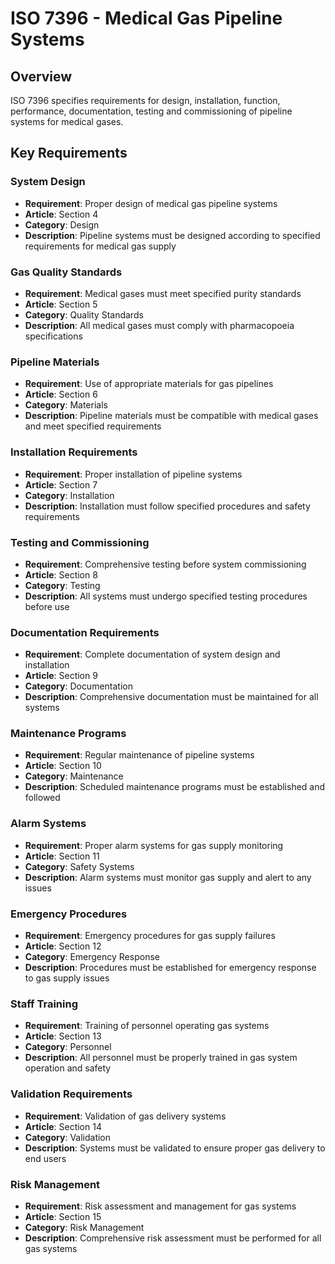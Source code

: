 # ISO 7396 - Medical Gas Pipeline Systems

## Overview
ISO 7396 specifies requirements for design, installation, function, performance, documentation, testing and commissioning of pipeline systems for medical gases.

## Key Requirements

### System Design
- **Requirement**: Proper design of medical gas pipeline systems
- **Article**: Section 4
- **Category**: Design
- **Description**: Pipeline systems must be designed according to specified requirements for medical gas supply

### Gas Quality Standards
- **Requirement**: Medical gases must meet specified purity standards
- **Article**: Section 5
- **Category**: Quality Standards
- **Description**: All medical gases must comply with pharmacopoeia specifications

### Pipeline Materials
- **Requirement**: Use of appropriate materials for gas pipelines
- **Article**: Section 6
- **Category**: Materials
- **Description**: Pipeline materials must be compatible with medical gases and meet specified requirements

### Installation Requirements
- **Requirement**: Proper installation of pipeline systems
- **Article**: Section 7
- **Category**: Installation
- **Description**: Installation must follow specified procedures and safety requirements

### Testing and Commissioning
- **Requirement**: Comprehensive testing before system commissioning
- **Article**: Section 8
- **Category**: Testing
- **Description**: All systems must undergo specified testing procedures before use

### Documentation Requirements
- **Requirement**: Complete documentation of system design and installation
- **Article**: Section 9
- **Category**: Documentation
- **Description**: Comprehensive documentation must be maintained for all systems

### Maintenance Programs
- **Requirement**: Regular maintenance of pipeline systems
- **Article**: Section 10
- **Category**: Maintenance
- **Description**: Scheduled maintenance programs must be established and followed

### Alarm Systems
- **Requirement**: Proper alarm systems for gas supply monitoring
- **Article**: Section 11
- **Category**: Safety Systems
- **Description**: Alarm systems must monitor gas supply and alert to any issues

### Emergency Procedures
- **Requirement**: Emergency procedures for gas supply failures
- **Article**: Section 12
- **Category**: Emergency Response
- **Description**: Procedures must be established for emergency response to gas supply issues

### Staff Training
- **Requirement**: Training of personnel operating gas systems
- **Article**: Section 13
- **Category**: Personnel
- **Description**: All personnel must be properly trained in gas system operation and safety

### Validation Requirements
- **Requirement**: Validation of gas delivery systems
- **Article**: Section 14
- **Category**: Validation
- **Description**: Systems must be validated to ensure proper gas delivery to end users

### Risk Management
- **Requirement**: Risk assessment and management for gas systems
- **Article**: Section 15
- **Category**: Risk Management
- **Description**: Comprehensive risk assessment must be performed for all gas systems